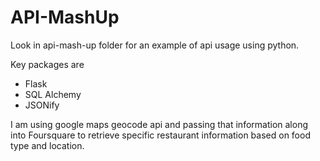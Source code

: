 # API-MashUp
Look in api-mash-up folder for an example of api usage using python.

Key packages are
* Flask
* SQL Alchemy
* JSONify

I am using google maps geocode api and passing that information along into Foursquare to retrieve specific
restaurant information based on food type and location.
